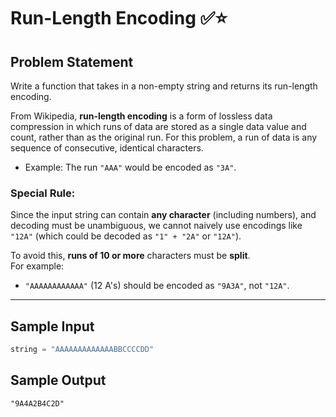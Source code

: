 # Run-Length Encoding ✅⭐

## Problem Statement

Write a function that takes in a non-empty string and returns its run-length encoding.

From Wikipedia, **run-length encoding** is a form of lossless data compression in which runs of data are stored as a single data value and count, rather than as the original run. For this problem, a run of data is any sequence of consecutive, identical characters.

- Example: The run `"AAA"` would be encoded as `"3A"`.

### Special Rule:
Since the input string can contain **any character** (including numbers), and decoding must be unambiguous, we cannot naively use encodings like `"12A"` (which could be decoded as `"1" + "2A"` or `"12A"`).  

To avoid this, **runs of 10 or more** characters must be **split**.  
For example:
- `"AAAAAAAAAAAA"` (12 A's) should be encoded as `"9A3A"`, not `"12A"`.

---

## Sample Input
```python
string = "AAAAAAAAAAAAABBCCCCDD"
```

## Sample Output
```
"9A4A2B4C2D"



